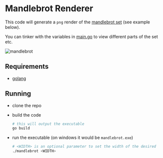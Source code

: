 # Mandlebrot Renderer

This code will generate a `png` render of the [mandlebrot set](https://en.wikipedia.org/wiki/Mandelbrot_set) (see example below).

You can tinker with the variables in [main.go](./main.go) to view different parts of the set etc.

![mandlebrot](./mandlebrot_large.png)

## Requirements

* [golang](https://golang.org)

## Running

* clone the repo
* build the code

    ```sh
    # this will output the executable
    go build
    ```

* run the executable (on windows it would be `mandlebrot.exe`)

    ```sh
    # <WIDTH> is an optional parameter to set the width of the desired render in pixels
    ./mandlebrot <WIDTH>
    ```
